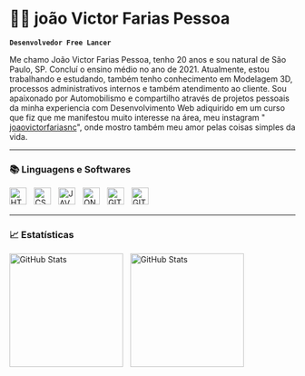 # 👨‍💻 joão Victor Farias Pessoa

**`Desenvolvedor Free Lancer`**

Me chamo João Victor Farias Pessoa, tenho 20 anos e sou natural de São Paulo, SP. Concluí o ensino médio no ano de 2021. Atualmente, estou trabalhando e estudando, também tenho conhecimento em Modelagem 3D, processos administrativos internos e também atendimento ao cliente. Sou apaixonado por Automobilismo e compartilho através de projetos pessoais da minha experiencia com  Desenvolvimento Web adiquirido em um curso que fiz que me manifestou muito interesse na área, meu instagram "[
joaovictorfariasnc](https://www.instagram.com/joaovictorfariasnc/)", onde mostro também meu amor pelas coisas simples da vida.

---

### 📚 Linguagens e Softwares


<img 
align="left" 
alt="HTML"
 title="HTML" 
 width="30px" 
style="padding-right: 10px;" 
src="https://cdn.jsdelivr.net/gh/devicons/devicon@latest/icons/html5/html5-original.svg" />

 <img align="left" 
alt="CSS"
 title="CSS" 
 width="30px" 
style="padding-right: 10px;" 
 src="https://cdn.jsdelivr.net/gh/devicons/devicon@latest/icons/css3/css3-original.svg" />


<img align="left" 
alt="JAVASCRIPT"
 title="JAVASCRIPT" 
 width="30px" 
style="padding-right: 10px;"  
src="https://cdn.jsdelivr.net/gh/devicons/devicon@latest/icons/javascript/javascript-original.svg" />
          
<img align="left" 
alt="ONSHAPE"
 title="ONSHAPE" 
 width="30px" 
style="padding-right: 10px;" 
src="https://cdn.prod.website-files.com/6640cd28f51f13175e577c05/664e00aa3b004c191d0de42b_b78b9da3-841a-5a5c-81a7-8c21b7f176b0.svg" />

<img align="left" 
alt="GITHUB"
 title="GITHUB" 
 width="30px" 
style="padding-right: 10px;"
src="https://cdn.jsdelivr.net/gh/devicons/devicon@latest/icons/github/github-original.svg" />


 <img align="left" 
alt="GIT"
 title="GIT" 
 width="30px" 
style="padding-right: 10px;"
 src="https://cdn.jsdelivr.net/gh/devicons/devicon@latest/icons/git/git-original.svg" />
          
<br/>
<br/>

---

### 📈 Estatísticas

 <img align="left" 
alt="GitHub Stats" 
 height="200" 
style="padding-right: 10px;"
 src="https://github-readme-stats.vercel.app/api?username=joaovictorfariaspessoa&show_icons=true&theme=tokyonight&include_all_commits=true&locale=pt-br" />

  <img align="left" 
alt="GitHub Stats" 
 height="200" 
style="padding-right: 10px;"
 src="https://github-readme-stats.vercel.app/api/top-langs/?username=joaovictorfariaspessoa&theme=tokyonight&layout=compact&custom_title=Tecnologias&langs_count=9" />
